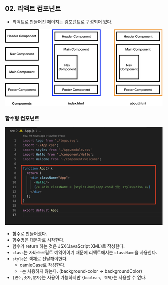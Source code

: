 ## 02. 리액트 컴포넌트
- 리액트로 만들어진 페이지는 컴포넌트로 구성되어 있다.

<img src="/images/react04.png" width="600">

### 함수형 컴포넌트

<img src="/images/react05.png" width="600">

- 함수로 만들어졌다.
- 함수명은 대문자로 시작한다.
- 함수가 return 하는 것은 JSX(JavaScript XML)로 작성한다.
- ```class```는 자바스크립트 예약어이기 때문에 리액트에서는 ```className```을 사용한다.
- ```style```은 객체로 전달해야한다. 
  - camleCase로 작성한다.
  - ```-```는 사용하지 않는다. (background-color -> backgroundColor)
- ```{변수,숫자,문자}```는 사용이 가능하지만 ```{boolean, 객체}```는 사용할 수 없다.
